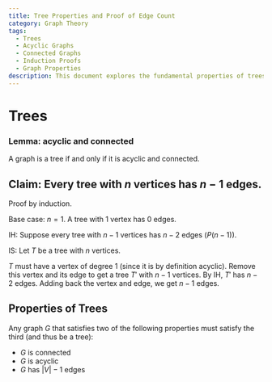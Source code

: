 ```yaml
---
title: Tree Properties and Proof of Edge Count
category: Graph Theory
tags:
  - Trees
  - Acyclic Graphs
  - Connected Graphs
  - Induction Proofs
  - Graph Properties
description: This document explores the fundamental properties of trees in graph theory. It provides a proof by induction that a tree with n vertices has n-1 edges and outlines three key properties of trees, demonstrating their interconnected nature.
---
```


# Trees

### Lemma: acyclic and connected

A graph is a tree if and only if it is acyclic and connected.

## Claim: Every tree with $n$ vertices has $n - 1$ edges.

Proof by induction.

Base case: $n = 1$. A tree with 1 vertex has 0 edges.

IH: Suppose every tree with $n - 1$ vertices has $n - 2$ edges ($P(n - 1)$).

IS: Let $T$ be a tree with $n$ vertices.

$T$ must have a vertex of degree 1 (since it is by definition acyclic). Remove this vertex and its edge to get a tree $T'$ with $n - 1$ vertices. By IH, $T'$ has $n - 2$ edges. Adding back the vertex and edge, we get $n - 1$ edges.

## Properties of Trees

Any graph $G$ that satisfies two of the following properties must satisfy the third (and thus be a tree):

- $G$ is connected
- $G$ is acyclic
- $G$ has $|V| - 1$ edges